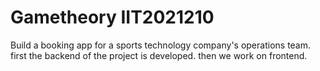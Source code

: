 # Gametheory IIT2021210
Build a booking app for a sports technology company's operations team.
first the backend of the project is developed.
then we work on frontend.
